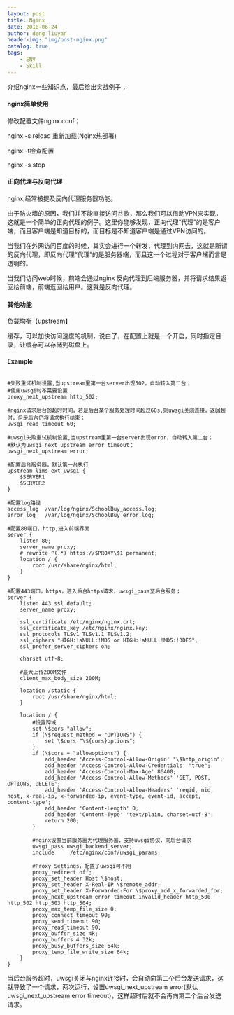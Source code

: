 ```yaml
---
layout: post
title: Nginx
date: 2018-06-24
author: deng liuyan
header-img: "img/post-nginx.png"
catalog: true
tags:
    - ENV
    - Skill
---
```


介绍nginx一些知识点，最后给出实战例子；

#### nginx简单使用

修改配置文件nginx.conf；

nginx -s reload 重新加载(Nginx热部署)

nginx -t检查配置

nginx -s stop

#### 正向代理与反向代理

nginx,经常被提及反向代理服务器功能。

由于防火墙的原因，我们并不能直接访问谷歌，那么我们可以借助VPN来实现，这就是一个简单的正向代理的例子。这里你能够发现，正向代理“代理”的是客户端，而且客户端是知道目标的，而目标是不知道客户端是通过VPN访问的。

当我们在外网访问百度的时候，其实会进行一个转发，代理到内网去，这就是所谓的反向代理，即反向代理“代理”的是服务器端，而且这一个过程对于客户端而言是透明的。

当我们访问web时候，前端会通过nginx 反向代理到后端服务器，并将请求结果返回给前端，前端返回给用户。这就是反向代理。

#### 其他功能

负载均衡【upstream】

缓存，可以加快访问速度的机制，说白了，在配置上就是一个开启，同时指定目录，让缓存可以存储到磁盘上。

####  Example

```shell

#失败重试机制设置,当upstream里第一台server出现502，自动转入第二台；
#使用uwsgi时不需要设置
proxy_next_upstream http_502;

#nginx请求后台的超时时间，若是后台某个服务处理时间超过60s,则uwsgi关闭连接，返回超时，但是后台仍将请求执行结束；
uwsgi_read_timeout 60;

#uwsgi失败重试机制设置,当upstream里第一台server出现error，自动转入第二台；
#默认为uwsgi_next_upstream error timeout；
uwsgi_next_upstream error;

#配置后台服务器，默认第一台执行
upstream lims_ext_uwsgi {
    $SERVER1
    $SERVER2
}

#配置log路径
access_log  /var/log/nginx/SchoolBuy_access.log;
error_log   /var/log/nginx/SchoolBuy_error.log;

#配置80端口，http,进入前端界面
server {
    listen 80;
    server_name proxy;
    # rewrite ^(.*) https://$PROXY\$1 permanent;
    location / {
        root /usr/share/nginx/html;
    }
}

#配置443端口，https，进入后台https请求，uwsgi_pass至后台服务；
server {
    listen 443 ssl default;
    server_name proxy;

    ssl_certificate /etc/nginx/nginx.crt;
    ssl_certificate_key /etc/nginx/nginx.key;
    ssl_protocols TLSv1 TLSv1.1 TLSv1.2;
    ssl_ciphers "HIGH:!aNULL:!MD5 or HIGH:!aNULL:!MD5:!3DES";
    ssl_prefer_server_ciphers on;

    charset utf-8;

    #最大上传200M文件
    client_max_body_size 200M;

    location /static {
        root /usr/share/nginx/html;
    }

    location / {
        #设置跨域
        set \$cors "allow";
        if (\$request_method = "OPTIONS") {
            set \$cors "\${cors}options";
        }
        if (\$cors = "allowoptions") {
            add_header 'Access-Control-Allow-Origin' "\$http_origin";
            add_header 'Access-Control-Allow-Credentials' "true";
            add_header 'Access-Control-Max-Age' 86400;
            add_header 'Access-Control-Allow-Methods' 'GET, POST, OPTIONS, DELETE';
            add_header 'Access-Control-Allow-Headers' 'reqid, nid, host, x-real-ip, x-forwarded-ip, event-type, event-id, accept, content-type';
            add_header 'Content-Length' 0;
            add_header 'Content-Type' 'text/plain, charset=utf-8';
            return 200;
        }
        
        #nginx设置当前服务器为代理服务器，支持uwsgi协议，向后台请求
        uwsgi_pass uwsgi_backend_server;
        include     /etc/nginx/conf/uwsgi_params;

        #Proxy Settings，配置了uwsgi可不用
        proxy_redirect off;
        proxy_set_header Host \$host;
        proxy_set_header X-Real-IP \$remote_addr;
        proxy_set_header X-Forwarded-For \$proxy_add_x_forwarded_for;
        proxy_next_upstream error timeout invalid_header http_500 http_502 http_503 http_504;
        proxy_max_temp_file_size 0;
        proxy_connect_timeout 90;
        proxy_send_timeout 90;
        proxy_read_timeout 90;
        proxy_buffer_size 4k;
        proxy_buffers 4 32k;
        proxy_busy_buffers_size 64k;
        proxy_temp_file_write_size 64k;
    }
}
```

当后台服务超时，uwsgi关闭与nginx连接时，会自动向第二个后台发送请求，这就导致了一个请求，两次运行，设置uwsgi_next_upstream error(默认uwsgi_next_upstream error timeout)，这样超时后就不会再向第二个后台发送请求。